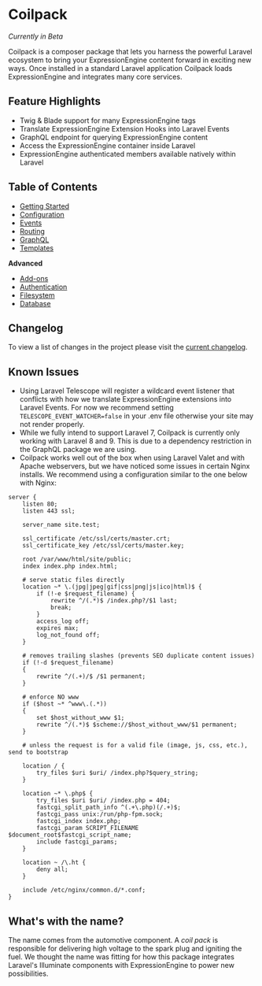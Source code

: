 # Coilpack

*Currently in Beta*

Coilpack is a composer package that lets you harness the powerful Laravel ecosystem to bring your ExpressionEngine content forward in exciting new ways.  Once installed in a standard Laravel application Coilpack loads ExpressionEngine and integrates many core services.

## Feature Highlights

- Twig & Blade support for many ExpressionEngine tags
- Translate ExpressionEngine Extension Hooks into Laravel Events
- GraphQL endpoint for querying ExpressionEngine content
- Access the ExpressionEngine container inside Laravel
- ExpressionEngine authenticated members available natively within Laravel

## Table of Contents

- [Getting Started](./getting-started.md)
- [Configuration](./configuration.md)
- [Events](./events.md)
- [Routing](./routing.md)
- [GraphQL](./graphql/index.md)
- [Templates](./templates/index.mdx)

**Advanced**
- [Add-ons](./advanced/addons.md)
- [Authentication](./advanced/authentication.md)
- [Filesystem](./advanced/filesystem.md)
- [Database](./advanced/database.md)

## Changelog

To view a list of changes in the project please visit the [current changelog](https://github.com/ExpressionEngine/Coilpack/blob/0.x/CHANGELOG.md).

## Known Issues

- Using Laravel Telescope will register a wildcard event listener that conflicts with how we translate ExpressionEngine extensions into Laravel Events.  For now we recommend setting `TELESCOPE_EVENT_WATCHER=false` in your .env file otherwise your site may not render properly.
- While we fully intend to support Laravel 7, Coilpack is currently only working with Laravel 8 and 9.  This is due to a dependency restriction in the GraphQL package we are using.
- Coilpack works well out of the box when using Laravel Valet and with Apache webservers, but we have noticed some issues in certain Nginx installs.  We recommend using a configuration similar to the one below with Nginx:

```
server {
    listen 80;
    listen 443 ssl;

    server_name site.test;

    ssl_certificate /etc/ssl/certs/master.crt;
    ssl_certificate_key /etc/ssl/certs/master.key;

    root /var/www/html/site/public;
    index index.php index.html;

    # serve static files directly
	location ~* \.(jpg|jpeg|gif|css|png|js|ico|html)$ {
        if (!-e $request_filename) {
            rewrite ^/(.*)$ /index.php?/$1 last;
            break;
        }
		access_log off;
		expires max;
		log_not_found off;
	}

	# removes trailing slashes (prevents SEO duplicate content issues)
	if (!-d $request_filename)
	{
		rewrite ^/(.+)/$ /$1 permanent;
	}

	# enforce NO www
	if ($host ~* ^www\.(.*))
	{
		set $host_without_www $1;
		rewrite ^/(.*)$ $scheme://$host_without_www/$1 permanent;
	}

	# unless the request is for a valid file (image, js, css, etc.), send to bootstrap

	location / {
		try_files $uri $uri/ /index.php?$query_string;
	}

	location ~* \.php$ {
        try_files $uri $uri/ /index.php = 404;
        fastcgi_split_path_info ^(.+\.php)(/.+)$;
        fastcgi_pass unix:/run/php-fpm.sock;
        fastcgi_index index.php;
        fastcgi_param SCRIPT_FILENAME $document_root$fastcgi_script_name;
        include fastcgi_params;
    }

    location ~ /\.ht {
		deny all;
	}

    include /etc/nginx/common.d/*.conf;
}
```

## What's with the name?

The name comes from the automotive component.  A *coil pack* is responsible for delivering high voltage to the spark plug and igniting the fuel.  We thought the name was fitting for how this package integrates Laravel's Illuminate components with ExpressionEngine to power new possibilities.
